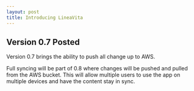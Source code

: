 ```yaml
---
layout: post
title: Introducing LineaVita
---
```


## Version 0.7 Posted

Version 0.7 brings the ability to push all change up to AWS.  

Full syncing will be part of 0.8 where changes will be pushed and pulled from the AWS bucket.  This will allow multiple users to use the app on multiple devices and have the content stay in sync.